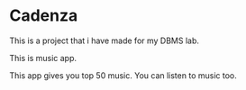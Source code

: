 # Cadenza

This is a project that i have made for my DBMS lab.

This is music app. 

This app gives you top 50 music.
You can listen to music too.

